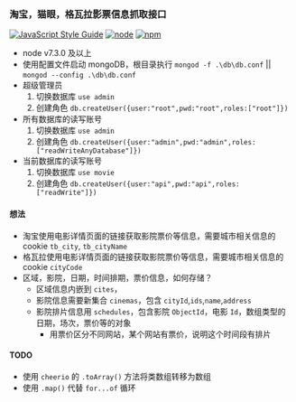 
### 淘宝，猫眼，格瓦拉影票信息抓取接口
[![JavaScript Style Guide](https://img.shields.io/badge/code_style-standard-brightgreen.svg?style=flat-square)](https://standardjs.com)
[![node](https://img.shields.io/badge/node-v8.0.0-blue.svg?style=flat-square)]()
[![npm](https://img.shields.io/badge/npm-v5.0.2-blue.svg?style=flat-square)]()
- node v7.3.0 及以上
- 使用配置文件启动 mongoDB，根目录执行 `mongod -f .\db\db.conf` || `mongod --config .\db\db.conf`
- 超级管理员
    1. 切换数据库 `use admin`
    2. 创建角色 `db.createUser({user:"root",pwd:"root",roles:["root"]})`
- 所有数据库的读写账号
    1. 切换数据库 `use admin`
    2. 创建角色 `db.createUser({user:"admin",pwd:"admin",roles:["readWriteAnyDatabase"]})`
- 当前数据库的读写账号 
    1. 切换数据库 `use movie`
    2. 创建角色 `db.createUser({user:"api",pwd:"api",roles:["readWrite"]})`
    
    
#### 想法
- 淘宝使用电影详情页面的链接获取影院票价等信息，需要城市相关信息的 cookie `tb_city`, `tb_cityName`
- 格瓦拉使用电影详情页面的链接获取影院票价等信息，需要城市相关信息的 cookie `cityCode`
- 区域，影院，日期，时间排期，票价信息，如何存储？
    - 区域信息内嵌到 `cites`，
    - 影院信息需要新集合 `cinemas`，包含 `cityId`,`ids`,`name`,`address`
    - 影院排片信息用 `schedules`，包含影院 `ObjectId`，电影 `Id`，数组类型的 日期，场次，票价等的对象
        - 用票价区分不同网站，某个网站有票价，说明这个时间段有排片

#### TODO
- 使用 `cheerio` 的 `.toArray()` 方法将类数组转移为数组
- 使用 `.map()` 代替 `for...of` 循环
